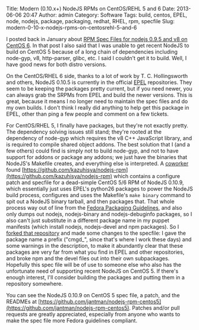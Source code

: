 Title: Modern (0.10.x+) NodeJS RPMs on CentOS/REHL 5 and 6
Date: 2013-06-06 20:47
Author: admin
Category: Software
Tags: build, centos, EPEL, node, nodejs, package, packaging, redhat, RHEL, rpm, specfile
Slug: modern-0-10-x-nodejs-rpms-on-centosrehl-5-and-6

I posted back in January about [RPM Spec Files for nodejs 0.9.5 and v8
on CentOS
6](/2013/01/rpm-spec-files-for-nodejs-0-9-5-and-v8-on-centos-5/). In
that post I also said that I was unable to get recent NodeJS to build on
CentOS 5 because of a long chain of dependencies including node-gyp, v8,
http-parser, glibc, etc. I said I couldn't get it to build. Well, I have
good news for both distro versions.

On the CentOS/RHEL 6 side, thanks to a lot of work by T. C.
Hollingsworth and others, NodeJS 0.10.5 is currently in the official
[EPEL](http://fedoraproject.org/wiki/EPEL) repositories. They seem to be
keeping the packages pretty current, but if you need newer, you can
always grab the SRPMs from EPEL and build the newer versions. This is
great, because it means I no longer need to maintain the spec files and
do my own builds. I don't think I really did anything to help get this
package in EPEL, other than ping a few people and comment on a few
tickets.

For CentOS/RHEL 5, I finally have packages, but they're not exactly
pretty. The dependency solving issues still stand; they're rooted at the
dependency of node-gyp which requires the v8 C++ JavaScript library, and
is required to compile shared object addons. The best solution that I
(and a few others) could find is simply not to build node-gyp, and not
to have support for addons or package any addons; we just have the
binaries that NodeJS's Makefile creates, and everything else is
interpreted. A [coworker](https://twitter.com/toxigenicpoem) found
[https://github.com/kazuhisya/nodejs-rpm](https://github.com/kazuhisya/nodejs-rpm)
which contains a configure patch and specfile for a dead-simple CentOS
5/6 RPM of NodeJS 0.10.9, which essentially just uses EPEL's python26
packages to power the NodeJS build process, configures and uses the
Makefile's `make binary` command to spit out a NodeJS binary tarball,
and then packages that. That whole process way out of line from the
[Fedora Packaging
Guidelines](http://fedoraproject.org/wiki/Packaging:Guidelines), and
also only dumps out nodejs, nodejs-binary and nodejs-debuginfo packages,
so I also can't just substitute in a different package name in my puppet
manifests (which install nodejs, nodejs-devel and npm packages). So I
[forked that repository](https://github.com/jantman/nodejs-rpm-centos5)
and made some changes to the specfile: I gave the package name a prefix
("cmgd\_", since that's where I work these days) and some warnings in
the description, to make it abundantly clear that these packages are
very far from what you find in EPEL and other repositories, and broke
npm and the devel files out into their own subpackages. Hopefully this
spec file will be of use to someone else who also has the unfortunate
need of supporting recent NodeJS on CentOS 5. If there's enough
interest, I'll consider building the packages and putting them in a
repository somewhere.

You can see the NodeJS 0.10.9 on CentOS 5 spec file, a patch, and the
READMEs at
[https://github.com/jantman/nodejs-rpm-centos5](https://github.com/jantman/nodejs-rpm-centos5).
Patches and/or pull requests are greatly appreciated, especially from
anyone who wants to make the spec file more Fedora guidelines compliant.
